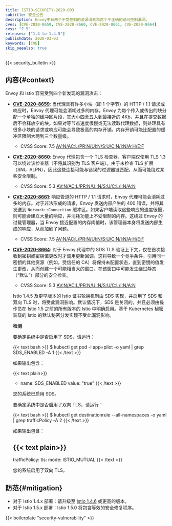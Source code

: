 ```yaml
---
title: ISTIO-SECURITY-2020-003
subtitle: 安全公告
description: Envoy中有两个不受控制的资源消耗和两个不正确的访问控制漏洞。
cves: [CVE-2020-8659, CVE-2020-8660, CVE-2020-8661, CVE-2020-8664]
cvss: "7.5"
releases: ["1.4 to 1.4.5"]
publishdate: 2020-03-03
keywords: [CVE]
skip_seealso: true
---
```


{{< security_bulletin >}}

## 内容{#context}

Envoy 和 Istio 容易受到四个新发现的漏洞攻击：

* __[CVE-2020-8659](https://cve.mitre.org/cgi-bin/cvename.cgi?name=CVE-2020-8659)__: 当代理具有许多小块（即 1 个字节）的 HTTP / 1.1 请求或响应时，Envoy 代理可能会消耗过多的内存。Envoy 为每个传入或传出的块分配一个单独的缓冲区片段，其大小四舍五入到最接近的 4Kb，并且在提交数据后不会释放空的块。如果对等节点速度很慢或无法读取代理数据，则处理具有很多小块的请求或响应可能会导致极高的内存开销。内存开销可能比配置的缓冲区限制大两到三个数量级。
    * CVSS Score: 7.5 [AV:N/AC:L/PR:N/UI:N/S:U/C:N/I:N/A:H/E:F](https://nvd.nist.gov/vuln-metrics/cvss/v3-calculator?vector=AV:N/AC:L/PR:N/UI:N/S:U/C:N/I:N/A:H/E:F/RL:X/RC:X)

* __[CVE-2020-8660](https://cve.mitre.org/cgi-bin/cvename.cgi?name=CVE-2020-8660)__: Envoy 代理包含一个 TLS 检查器，客户端仅使用 TLS 1.3 可以绕过该检查器（不将其识别为 TLS 客户端）。由于未检查 TLS 扩展（SNI，ALPN），因此这些连接可能与错误的过滤器链匹配，从而可能绕过某些安全限制。
    * CVSS Score: 5.3 [AV:N/AC:L/PR:N/UI:N/S:U/C:L/I:N/A:N](https://nvd.nist.gov/vuln-metrics/cvss/v3-calculator?vector=AV:N/AC:L/PR:N/UI:N/S:U/C:L/I:N/A:N)

* __[CVE-2020-8661](https://cve.mitre.org/cgi-bin/cvename.cgi?name=CVE-2020-8661)__: 响应管道的 HTTP / 1.1 请求时，Envoy 代理可能会消耗过多的内存。对于非法形成的请求，Envoy 发送内部产生的 400 错误，并将其发送到 `Network::Connection` 缓冲区。如果客户端读取这些响应的速度很慢，则可能会建立大量的响应，并消耗功能上不受限制的内存。这绕过 Envoy 的过载管理器，当 Envoy 接近配置的内存阈值时，该管理器本身将发送内部生成的响应，从而加剧了问题。
    * CVSS Score: 7.5 [AV:N/AC:L/PR:N/UI:N/S:U/C:N/I:N/A:H/E:F](https://nvd.nist.gov/vuln-metrics/cvss/v3-calculator?vector=AV:N/AC:L/PR:N/UI:N/S:U/C:N/I:N/A:H/E:F/RL:X/RC:X)

* __[CVE-2020-8664](https://cve.mitre.org/cgi-bin/cvename.cgi?name=CVE-2020-8664)__: 对于 Envoy 代理中的 SDS TLS 验证上下文，仅在首次接收到密钥或密钥值更改时才调用更新回调。这将导致一个竞争条件，引用同一密钥的其他资源（例如，受信任的 CA）将保持未配置状态，直到密钥的值发生更改，从而创建一个可能相当大的窗口，在该窗口中可能发生绕过静态（“默认”）部分的安全检查。
    * CVSS Score: 5.3 [AV:N/AC:L/PR:N/UI:N/S:U/C:L/I:N/A:N](https://nvd.nist.gov/vuln-metrics/cvss/v3-calculator?vector=AV:N/AC:L/PR:N/UI:N/S:U/C:L/I:N/A:N)

    Istio 1.4.5 及更早版本的 Istio 证书轮换机制由 SDS 实现，并启用了 SDS 和双向 TLS 时，将受此漏洞影响。默认情况下，SDS 是关闭的，并且必须由操作员在 Istio 1.5 之前的所有版本的 Istio 中明确启用。基于 Kubernetes 秘密装载的 Istio 的默认秘密分发实现不受此漏洞影响。

    **检测**

    要确定系统中是否启用了 SDS，请运行：

    {{< text bash >}}
    $ kubectl get pod -l app=pilot -o yaml | grep SDS_ENABLED -A 1
    {{< /text >}}

    如果输出包含：

    {{< text plain>}}
    -  name: SDS_ENABLED
    value: "true"
    {{< /text >}}

    您的系统已启用 SDS。

    要确定系统中是否启用了双向 TLS，请运行：

    {{< text bash >}}
    $ kubectl get destinationrule --all-namespaces -o yaml | grep trafficPolicy -A 2
    {{< /text >}}

    如果输出包含：

    {{< text plain>}}
    --
    trafficPolicy:
    tls:
    mode: ISTIO_MUTUAL
    {{< /text >}}

    您的系统启用了双向 TLS。

## 防范{#mitigation}

* 对于 Istio 1.4.x 部署：请升级至 [Istio 1.4.6](/news/releases/1.4.x/announcing-1.4.6) 或更高的版本。
* 对于 Istio 1.5.x 部署：Istio 1.5.0 将包含等效的安全修复程序。

{{< boilerplate "security-vulnerability" >}}
